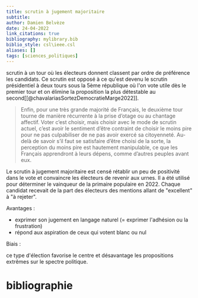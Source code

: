 ```yaml
---
title: scrutin à jugement majoritaire
subtitle:
author: Damien Belvèze
date: 24-04-2022
link_citations: true
bibliography: mylibrary.bib
biblio_style: csl\ieee.csl
aliases: []
tags: [sciences_politiques]
---
```


scrutin à un tour où les électeurs donnent classent par ordre de préférence les candidats. Ce scrutin est opposé à ce qu'est devenu le scrutin présidentiel à deux tours sous la 5ème république où l'on vote utile dès le premier tour et on élimine la proposition la plus détestable au second[[@chavalariasSortezDemocratieMarge2022]]. 

>Enfin, pour une très grande majorité de Français, le deuxième tour tourne de manière récurrente à la prise d’otage ou au chantage affectif. Voter c’est choisir, mais choisir avec le mode de scrutin actuel, c’est avoir le sentiment d’être contraint de choisir le moins pire pour ne pas culpabiliser de ne pas avoir exercé sa citoyenneté. Au-delà de savoir s’il faut se satisfaire d’être choisi de la sorte, la perception du moins pire est hautement manipulable, ce que les Français apprendront à leurs dépens, comme d’autres peuples avant eux.

Le scrutin à jugement majoritaire est censé rétablir un peu de positivité dans le vote et convaincre les électeurs de revenir aux urnes. 
Il a été utilisé pour déterminer le vainqueur de la primaire populaire en 2022. Chaque candidat recevait de la part des électeurs des mentions allant de "excellent" à "à rejeter". 

Avantages : 

- exprimer son jugement en langage naturel (= exprimer l'adhésion ou la frustration)
- répond aux aspiration de ceux qui votent blanc ou nul

Biais : 

ce type d'élection favorise le centre et désavantage les propositions extrêmes sur le spectre politique.






# bibliographie

